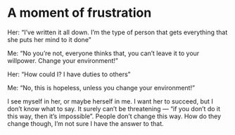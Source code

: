 # A moment of frustration


Her: “I’ve written it all down. I’m the type of person that gets everything
that she puts her mind to it done”

Me: “No you’re not, everyone thinks that, you can’t leave it to your
willpower. Change your environment!”

Her: “How could I? I have duties to others”

Me: “No, this is hopeless, unless you change your environment!”

I see myself in her, or maybe herself in me. I want her to succeed, but I
don’t know what to say. It surely can’t be threatening — “if you don’t do it
this way, then it’s impossible”. People don’t change this way. How do they
change though, I’m not sure I have the answer to that.

